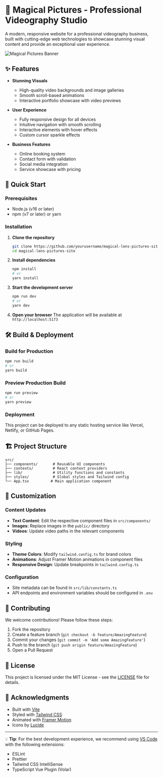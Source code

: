 # 🎥 Magical Pictures - Professional Videography Studio

A modern, responsive website for a professional videography business, built with cutting-edge web technologies to showcase stunning visual content and provide an exceptional user experience.

![Magical Pictures Banner](./public/banner.jpg)

## ✨ Features

- **Stunning Visuals**
  - High-quality video backgrounds and image galleries
  - Smooth scroll-based animations
  - Interactive portfolio showcase with video previews

- **User Experience**
  - Fully responsive design for all devices
  - Intuitive navigation with smooth scrolling
  - Interactive elements with hover effects
  - Custom cursor sparkle effects

- **Business Features**
  - Online booking system
  - Contact form with validation
  - Social media integration
  - Service showcase with pricing

## 🚀 Quick Start

### Prerequisites
- Node.js (v16 or later)
- npm (v7 or later) or yarn

### Installation

1. **Clone the repository**
   ```bash
   git clone https://github.com/yourusername/magical-lens-pictures-site.git
   cd magical-lens-pictures-site
   ```

2. **Install dependencies**
   ```bash
   npm install
   # or
   yarn install
   ```

3. **Start the development server**
   ```bash
   npm run dev
   # or
   yarn dev
   ```

4. **Open your browser**
   The application will be available at `http://localhost:5173`

## 🛠️ Build & Deployment

### Build for Production
```bash
npm run build
# or
yarn build
```

### Preview Production Build
```bash
npm run preview
# or
yarn preview
```

### Deployment
This project can be deployed to any static hosting service like Vercel, Netlify, or GitHub Pages.

## 🏗️ Project Structure

```
src/
├── components/       # Reusable UI components
├── contexts/         # React context providers
├── lib/              # Utility functions and constants
├── styles/           # Global styles and Tailwind config
└── App.tsx          # Main application component
```

## 🎨 Customization

### Content Updates
- **Text Content**: Edit the respective component files in `src/components/`
- **Images**: Replace images in the `public/` directory
- **Videos**: Update video paths in the relevant components

### Styling
- **Theme Colors**: Modify `tailwind.config.ts` for brand colors
- **Animations**: Adjust Framer Motion animations in component files
- **Responsive Design**: Update breakpoints in `tailwind.config.ts`

### Configuration
- Site metadata can be found in `src/lib/constants.ts`
- API endpoints and environment variables should be configured in `.env`

## 🤝 Contributing

We welcome contributions! Please follow these steps:

1. Fork the repository
2. Create a feature branch (`git checkout -b feature/AmazingFeature`)
3. Commit your changes (`git commit -m 'Add some AmazingFeature'`)
4. Push to the branch (`git push origin feature/AmazingFeature`)
5. Open a Pull Request

## 📄 License

This project is licensed under the MIT License - see the [LICENSE](LICENSE) file for details.

## 🙏 Acknowledgments

- Built with [Vite](https://vitejs.dev/)
- Styled with [Tailwind CSS](https://tailwindcss.com/)
- Animated with [Framer Motion](https://www.framer.com/motion/)
- Icons by [Lucide](https://lucide.dev/)

---

💡 **Tip**: For the best development experience, we recommend using [VS Code](https://code.visualstudio.com/) with the following extensions:
- ESLint
- Prettier
- Tailwind CSS IntelliSense
- TypeScript Vue Plugin (Volar)